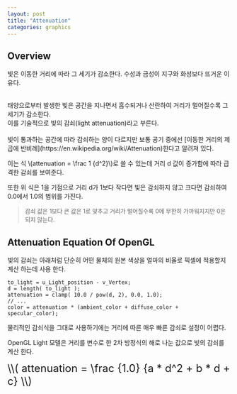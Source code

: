 ```yaml
---
layout: post
title: "Attenuation"
categories: graphics
---
```


## Overview

<!-- begin_excerpt -->
빛은 이동한 거리에 따라 그 세기가 감소한다. 수성과 금성이 지구와 화성보다 뜨거운 이유다.
<!-- end_excerpt -->
<br>
태양으로부터 발생한 빛은 공간을 지나면서 흡수되거나 산란하여 거리가 멀어질수록 그 세기가 감소한다. <br>
이를 기술적으로 빛의 감쇠(light attenuation)라고 부른다. <br>
<br>
빛이 통과하는 공간에 따라 감쇠하는 양이 다르지만 보통 공기 중에선 [이동한 거리의 제곱에 반비례](https://en.wikipedia.org/wiki/Attenuation)한다고 알려져 있다. <br>

이는 식 \\(attenuation = \frac 1 {d^2}\\)로 쓸 수 있는데 거리 d 값이 증가함에 따라 급격한 감쇠를 보여준다.<br>

또한 위 식은 1을 기점으로 거리 d가 1보다 작다면 빛은 감쇠하지 않고 크다면 감쇠하여 0.0에서 1.0의 범위를 가진다.<br>

> <font size="2"> 
> 감쇠 값은 1보다 큰 값은 1로 맞추고 거리가 멀어질수록 0에 무한히 가까워지지만 0은 되지 않는다.
> </font>


## Attenuation Equation Of OpenGL

빛의 감쇠는 아래처럼 단순히 어떤 물체의 원본 색상을 얼마의 비율로 픽셀에 적용할지 계산 하는데 사용 한다.<br>

```
to_light = u_Light_position - v_Vertex;
d = length( to_light );
attenuation = clamp( 10.0 / pow(d, 2), 0.0, 1.0);
// ...
color = attenuation * (ambient_color + diffuse_color + specular_color);
```

물리적인 감쇠식을 그대로 사용하기에는 거리에 따른 매우 빠른 감쇠로 설정이 어렵다. <br>

OpenGL Light 모델은 거리를 변수로 한 2차 방정식의 해로 나눈 값으로 빛의  감쇠를 계산 한다.<br>

<span style="font-size: x-large;">
\\( attenuation = \frac {1.0} {a * d^2 + b * d + c} \\)
</span>




